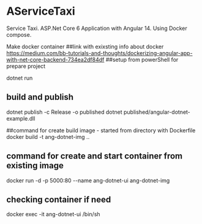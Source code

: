 # AServiceTaxi
 Service Taxi. ASP.Net Core 6 Application with Angular 14. Using Docker compose. 
 
 Make docker container
##link with exixsting info about docker  https://medium.com/bb-tutorials-and-thoughts/dockerizing-angular-app-with-net-core-backend-734ea2df84df
##setup from powerShell for prepare project

dotnet run
## build and publish
dotnet publish -c Release -o published
dotnet published/angular-dotnet-example.dll


##command for create build image - started from directory with Dockerfile
docker build -t ang-dotnet-img ..
## command for create and start container from existing image
docker run -d -p 5000:80 --name ang-dotnet-ui ang-dotnet-img

## checking container if need
docker exec -it ang-dotnet-ui /bin/sh
